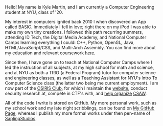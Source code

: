 Hello! My name is Kyle Martin, and I am currently a Computer Engineering student at NYU, class of '20.

My interest in computers ignited back 2010 I when discovered an App called BASIC. Immediately I fell in love; right there on my iPod I was able to make my own tiny creations.  I followed this path recurring summers, attending ID Tech, the Digital Media Academy, and National Computer Camps learning everything I could: C++, Python, OpenGL, Java, HTML/JavaScript/CSS, and Multi-Arch Assembly. You can find more about my education and relevant coursework [here](https://www.github.com/KyleMiles/School).

Since then, I have gone on to teach at National Computer Camps where I led the instruction of all subjects, at my high school for math and science, and at NYU as both a TRIO (a Federal Program) tutor for computer science and engineering classes, as well as a Teaching Assistant for NYU's Intro To Computer Science class (the latter two being me current employment).  I am now part of the [OSIRIS Club](/OSIRIS/), for which I maintain the [website](http://blog.isis.poly.edu/osiris.github.io/), conduct security research at, compete in CTF's with, and [help organize](/projects#csaw-challenges) [CSAW](https://csaw.engineering.nyu.edu).

All of the code I write is stored on GitHub. My more personal work, such as my school work and my late night scribblings, can be found on [My GitHub Page](https://www.github.com/KyleMiles), whereas I publish my more formal works under then pen-name of [SaplingStudios](SaplingStudios).
